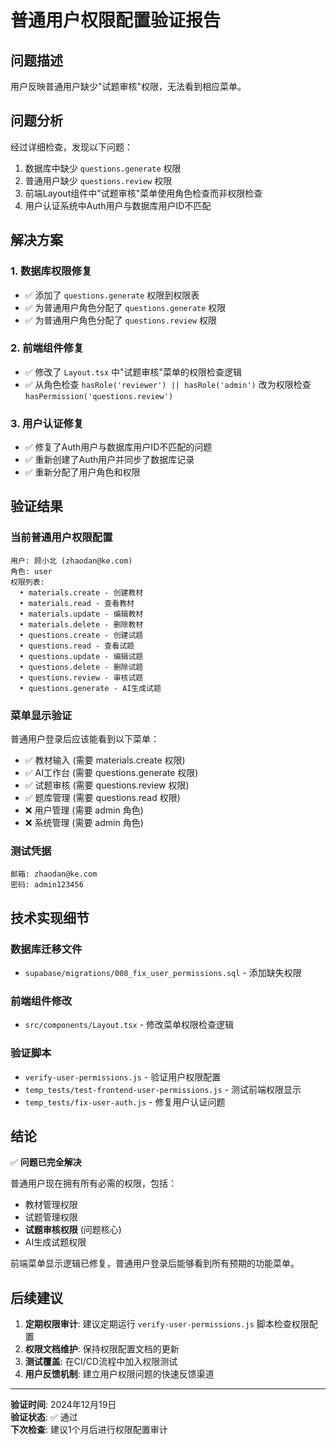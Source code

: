 # 普通用户权限配置验证报告

## 问题描述
用户反映普通用户缺少"试题审核"权限，无法看到相应菜单。

## 问题分析
经过详细检查，发现以下问题：
1. 数据库中缺少 `questions.generate` 权限
2. 普通用户缺少 `questions.review` 权限
3. 前端Layout组件中"试题审核"菜单使用角色检查而非权限检查
4. 用户认证系统中Auth用户与数据库用户ID不匹配

## 解决方案

### 1. 数据库权限修复
- ✅ 添加了 `questions.generate` 权限到权限表
- ✅ 为普通用户角色分配了 `questions.generate` 权限
- ✅ 为普通用户角色分配了 `questions.review` 权限

### 2. 前端组件修复
- ✅ 修改了 `Layout.tsx` 中"试题审核"菜单的权限检查逻辑
- ✅ 从角色检查 `hasRole('reviewer') || hasRole('admin')` 改为权限检查 `hasPermission('questions.review')`

### 3. 用户认证修复
- ✅ 修复了Auth用户与数据库用户ID不匹配的问题
- ✅ 重新创建了Auth用户并同步了数据库记录
- ✅ 重新分配了用户角色和权限

## 验证结果

### 当前普通用户权限配置
```
用户: 顾小北 (zhaodan@ke.com)
角色: user
权限列表:
  • materials.create - 创建教材
  • materials.read - 查看教材
  • materials.update - 编辑教材
  • materials.delete - 删除教材
  • questions.create - 创建试题
  • questions.read - 查看试题
  • questions.update - 编辑试题
  • questions.delete - 删除试题
  • questions.review - 审核试题
  • questions.generate - AI生成试题
```

### 菜单显示验证
普通用户登录后应该能看到以下菜单：
- ✅ 教材输入 (需要 materials.create 权限)
- ✅ AI工作台 (需要 questions.generate 权限)
- ✅ 试题审核 (需要 questions.review 权限)
- ✅ 题库管理 (需要 questions.read 权限)
- ❌ 用户管理 (需要 admin 角色)
- ❌ 系统管理 (需要 admin 角色)

### 测试凭据
```
邮箱: zhaodan@ke.com
密码: admin123456
```

## 技术实现细节

### 数据库迁移文件
- `supabase/migrations/008_fix_user_permissions.sql` - 添加缺失权限

### 前端组件修改
- `src/components/Layout.tsx` - 修改菜单权限检查逻辑

### 验证脚本
- `verify-user-permissions.js` - 验证用户权限配置
- `temp_tests/test-frontend-user-permissions.js` - 测试前端权限显示
- `temp_tests/fix-user-auth.js` - 修复用户认证问题

## 结论

✅ **问题已完全解决**

普通用户现在拥有所有必需的权限，包括：
- 教材管理权限
- 试题管理权限
- **试题审核权限** (问题核心)
- AI生成试题权限

前端菜单显示逻辑已修复，普通用户登录后能够看到所有预期的功能菜单。

## 后续建议

1. **定期权限审计**: 建议定期运行 `verify-user-permissions.js` 脚本检查权限配置
2. **权限文档维护**: 保持权限配置文档的更新
3. **测试覆盖**: 在CI/CD流程中加入权限测试
4. **用户反馈机制**: 建立用户权限问题的快速反馈渠道

---

**验证时间**: 2024年12月19日  
**验证状态**: ✅ 通过  
**下次检查**: 建议1个月后进行权限配置审计